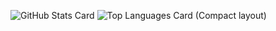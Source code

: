 ![GitHub Stats Card](https://github-readme-stats.vercel.app/api?username=RyotaKITA-12)
![Top Languages Card (Compact layout)](https://github-readme-stats.vercel.app/api/top-langs/?username=RyotaKITA-12&layout=compact)
